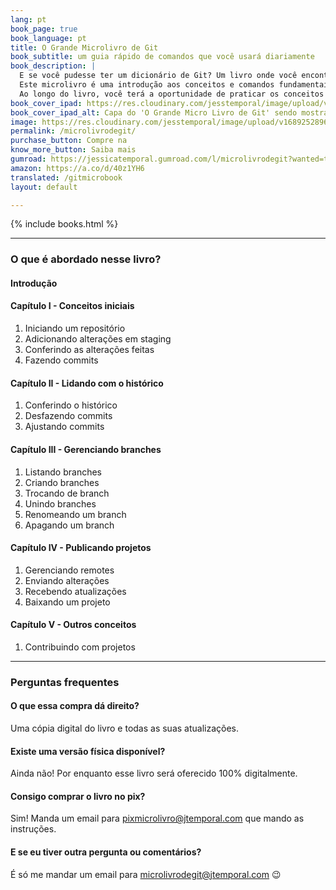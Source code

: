 ```yaml
---
lang: pt
book_page: true
book_language: pt
title: O Grande Microlivro de Git
book_subtitle: um guia rápido de comandos que você usará diariamente
book_description: |
  E se você pudesse ter um dicionário de Git? Um livro onde você encontrasse uma descrição do funcionamento dos comandos mais comuns utilizados no dia-a-dia, com exemplos práticos?<br>
  Este microlivro é uma introdução aos conceitos e comandos fundamentais do Git, um sistema de controle de versão amplamente utilizado por pessoas desenvolvedoras de software.<br>
  Ao longo do livro, você terá a oportunidade de praticar os conceitos e comandos por meio de exemplos do mundo real.<br><br>
book_cover_ipad: https://res.cloudinary.com/jesstemporal/image/upload/v1689030772/livros/microlivro-de-git-ipad_qympi3.png
book_cover_ipad_alt: Capa do 'O Grande Micro Livro de Git' sendo mostrada num ipad
image: https://res.cloudinary.com/jesstemporal/image/upload/v1689252896/livros/microlivro-banner_anjvbk.png
permalink: /microlivrodegit/
purchase_button: Compre na
know_more_button: Saiba mais
gumroad: https://jessicatemporal.gumroad.com/l/microlivrodegit?wanted=true
amazon: https://a.co/d/40z1YH6
translated: /gitmicrobook
layout: default

---
```


{% include books.html %}

<hr>

### O que é abordado nesse livro?

#### Introdução
#### Capítulo I - Conceitos iniciais

1. Iniciando um repositório
1. Adicionando alterações em staging
1. Conferindo as alterações feitas
1. Fazendo commits

#### Capítulo II - Lidando com o histórico

1. Conferindo o histórico
1. Desfazendo commits
1. Ajustando commits

#### Capítulo III - Gerenciando branches

1. Listando branches
1. Criando branches
1. Trocando de branch
1. Unindo branches
1. Renomeando um branch
1. Apagando um branch

#### Capítulo IV - Publicando projetos
1. Gerenciando remotes
1. Enviando alterações
1. Recebendo atualizações
1. Baixando um projeto

#### Capítulo V - Outros conceitos

1. Contribuindo com projetos

<hr>

<h3 id="faq"> Perguntas frequentes</h3>

#### O que essa compra dá direito?

Uma cópia digital do livro e todas as suas atualizações.

#### Existe uma versão física disponível?

Ainda não! Por enquanto esse livro será oferecido 100% digitalmente.

#### Consigo comprar o livro no pix?

Sim! Manda um email para pixmicrolivro@jtemporal.com que mando as instruções.

#### E se eu tiver outra pergunta ou comentários?

É só me mandar um email para microlivrodegit@jtemporal.com 😉
